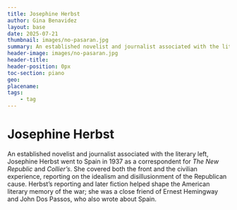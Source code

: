```yaml
---
title: Josephine Herbst
author: Gina Benavidez
layout: base
date: 2025-07-21
thumbnail: images/no-pasaran.jpg
summary: An established novelist and journalist associated with the literary left, Josephine Herbst went to Spain in 1937 as a correspondent for *The New Republic* and *Collier’s*.
header-image: images/no-pasaran.jpg
header-title:
header-position: 0px
toc-section: piano
geo: 
placename: 
tags:
    - tag
---
```



# Josephine Herbst
An established novelist and journalist associated with the literary left, Josephine Herbst went to Spain in 1937 as a correspondent for *The New Republic* and *Collier’s*. She covered both the front and the civilian experience, reporting on the idealism and disillusionment of the Republican cause. Herbst’s reporting and later fiction helped shape the American literary memory of the war; she was a close friend of Ernest Hemingway and John Dos Passos, who also wrote about Spain.